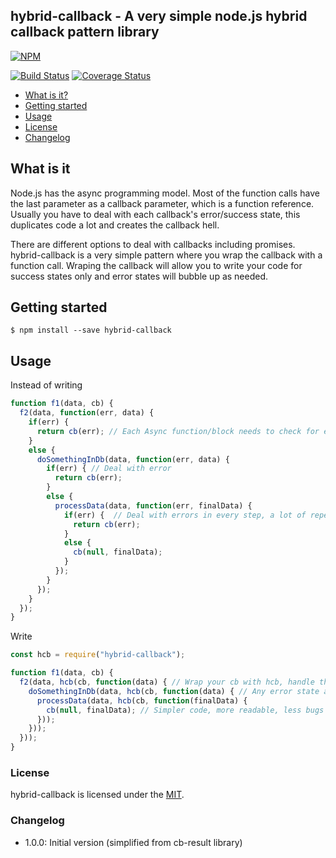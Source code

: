 ## hybrid-callback - A very simple node.js hybrid callback pattern library

[![NPM](https://nodei.co/npm/hybrid-callback.png?mini=true)](https://nodei.co/npm/hybrid-callback/)

[![Build Status](https://travis-ci.org/ralphv/hybrid-callback.svg?branch=master)](https://travis-ci.org/ralphv/hybrid-callback)
[![Coverage Status](https://coveralls.io/repos/github/ralphv/hybrid-callback/badge.svg?branch=master)](https://coveralls.io/github/ralphv/hybrid-callback?branch=master)
        
* [What is it?](#what-is-it)
* [Getting started](#getting-started)
* [Usage](#usage)
* [License](#License)
* [Changelog](#Changelog)

## What is it

Node.js has the async programming model. Most of the function calls have the last parameter as a callback parameter, which is a function reference.
Usually you have to deal with each callback's error/success state, this duplicates code a lot and creates the callback hell.

There are different options to deal with callbacks including promises. hybrid-callback is a very simple pattern where you wrap the callback with a function call. Wraping the callback will allow you to write your code for success states only and error states will bubble up as needed.

## Getting started

    $ npm install --save hybrid-callback

## Usage

Instead of writing

```javascript
function f1(data, cb) {
  f2(data, function(err, data) {
    if(err) {
      return cb(err); // Each Async function/block needs to check for errors
    }
    else {
      doSomethingInDb(data, function(err, data) {
        if(err) { // Deal with error
          return cb(err);
        }
        else {
          processData(data, function(err, finalData) {
            if(err) {  // Deal with errors in every step, a lot of repeated code, chance to introduce bugs.
              return cb(err);
            }
            else {
              cb(null, finalData);
            }
          });
        }
      });
    }
  });
}
```

Write

```javascript
const hcb = require("hybrid-callback");

function f1(data, cb) {
  f2(data, hcb(cb, function(data) { // Wrap your cb with hcb, handle the success state only
    doSomethingInDb(data, hcb(cb, function(data) { // Any error state along the way will bubble up automatically 
      processData(data, hcb(cb, function(finalData) {
        cb(null, finalData); // Simpler code, more readable, less bugs from error handling
      }));
    }));
  }));
}
```

### License

hybrid-callback is licensed under the [MIT](https://github.com/ralphv/hybrid-callback/raw/master/LICENSE).

### Changelog

* 1.0.0: Initial version (simplified from cb-result library)
